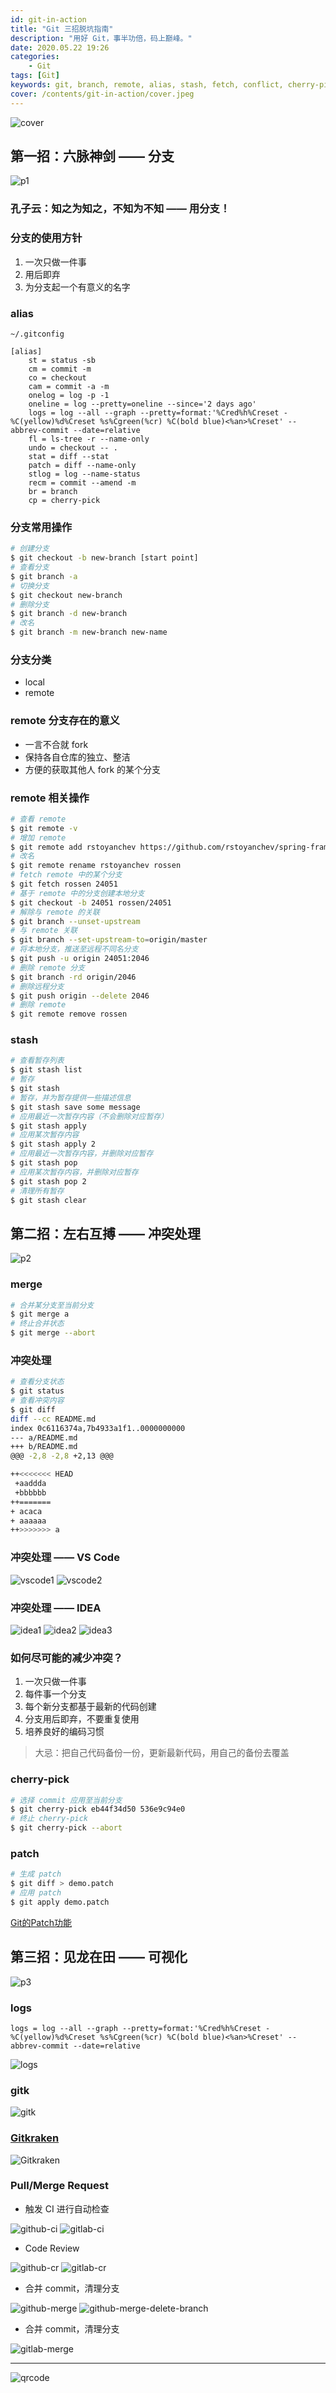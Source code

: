 ```yaml
---
id: git-in-action
title: "Git 三招脱坑指南"
description: "用好 Git，事半功倍，码上巅峰。"
date: 2020.05.22 19:26
categories:
    - Git
tags: [Git]
keywords: git, branch, remote, alias, stash, fetch, conflict, cherry-pick, patch, gitk, code review
cover: /contents/git-in-action/cover.jpeg
---
```


![cover](/contents/git-in-action/cover.jpeg)

## 第一招：六脉神剑 —— 分支

![p1](/contents/git-in-action/六脉神剑.png)

### 孔子云：知之为知之，不知为不知 —— 用分支！

### 分支的使用方针

1. 一次只做一件事
1. 用后即弃
1. 为分支起一个有意义的名字

### alias

`~/.gitconfig`

```config
[alias]
    st = status -sb
    cm = commit -m
    co = checkout
    cam = commit -a -m
    onelog = log -p -1
    oneline = log --pretty=oneline --since='2 days ago'
    logs = log --all --graph --pretty=format:'%Cred%h%Creset -%C(yellow)%d%Creset %s%Cgreen(%cr) %C(bold blue)<%an>%Creset' --abbrev-commit --date=relative
    fl = ls-tree -r --name-only
    undo = checkout -- .
    stat = diff --stat
    patch = diff --name-only
    stlog = log --name-status
    recm = commit --amend -m
    br = branch
    cp = cherry-pick
```

### 分支常用操作

```bash
# 创建分支
$ git checkout -b new-branch [start point]
# 查看分支
$ git branch -a
# 切换分支
$ git checkout new-branch
# 删除分支
$ git branch -d new-branch
# 改名
$ git branch -m new-branch new-name
```

### 分支分类

* local
* remote

### remote 分支存在的意义

* 一言不合就 fork
* 保持各自仓库的独立、整洁
* 方便的获取其他人 fork 的某个分支

### remote 相关操作

```bash
# 查看 remote
$ git remote -v
# 增加 remote
$ git remote add rstoyanchev https://github.com/rstoyanchev/spring-framework.git
# 改名
$ git remote rename rstoyanchev rossen
# fetch remote 中的某个分支
$ git fetch rossen 24051
# 基于 remote 中的分支创建本地分支
$ git checkout -b 24051 rossen/24051
# 解除与 remote 的关联
$ git branch --unset-upstream
# 与 remote 关联
$ git branch --set-upstream-to=origin/master
# 将本地分支，推送至远程不同名分支
$ git push -u origin 24051:2046
# 删除 remote 分支
$ git branch -rd origin/2046
# 删除远程分支
$ git push origin --delete 2046
# 删除 remote
$ git remote remove rossen
```

### stash

```bash
# 查看暂存列表
$ git stash list
# 暂存
$ git stash
# 暂存，并为暂存提供一些描述信息
$ git stash save some message
# 应用最近一次暂存内容（不会删除对应暂存）
$ git stash apply
# 应用某次暂存内容
$ git stash apply 2
# 应用最近一次暂存内容，并删除对应暂存
$ git stash pop
# 应用某次暂存内容，并删除对应暂存
$ git stash pop 2
# 清理所有暂存
$ git stash clear
```


## 第二招：左右互搏 —— 冲突处理

![p2](/contents/git-in-action/左右互搏.jpeg)

### merge

```bash
# 合并某分支至当前分支
$ git merge a
# 终止合并状态
$ git merge --abort
```

### 冲突处理

```bash
# 查看分支状态
$ git status
# 查看冲突内容
$ git diff
diff --cc README.md
index 0c6116374a,7b4933a1f1..0000000000
--- a/README.md
+++ b/README.md
@@@ -2,8 -2,8 +2,13 @@@

++<<<<<<< HEAD
 +aaddda
 +bbbbbb
++=======
+ acaca
+ aaaaaa
++>>>>>>> a
```

### 冲突处理 —— VS Code

![vscode1](/contents/git-in-action/vscode1.png)
![vscode2](/contents/git-in-action/vscode2.png)

### 冲突处理 —— IDEA

![idea1](/contents/git-in-action/idea1.png)
![idea2](/contents/git-in-action/idea2.png)
![idea3](/contents/git-in-action/idea3.png)

### 如何尽可能的减少冲突？

1. 一次只做一件事
1. 每件事一个分支
1. 每个新分支都基于最新的代码创建
1. 分支用后即弃，不要重复使用
1. 培养良好的编码习惯

> 大忌：把自己代码备份一份，更新最新代码，用自己的备份去覆盖

### cherry-pick

```bash
# 选择 commit 应用至当前分支
$ git cherry-pick eb44f34d50 536e9c94e0
# 终止 cherry-pick
$ git cherry-pick --abort
```

### patch

```bash
# 生成 patch
$ git diff > demo.patch
# 应用 patch
$ git apply demo.patch
```

[Git的Patch功能](https://www.cnblogs.com/y041039/articles/2411600.html)


## 第三招：见龙在田 —— 可视化

![p3](/contents/git-in-action/见龙在田.jpeg)

### logs

```config
logs = log --all --graph --pretty=format:'%Cred%h%Creset -%C(yellow)%d%Creset %s%Cgreen(%cr) %C(bold blue)<%an>%Creset' --abbrev-commit --date=relative
```

![logs](/contents/git-in-action/git-logs.png)

### gitk

![gitk](/contents/git-in-action/gitk.png)

### [Gitkraken](https://www.gitkraken.com/git-client)

![Gitkraken](/contents/git-in-action/gitkraken.png)

### Pull/Merge Request

* 触发 CI 进行自动检查

![github-ci](/contents/git-in-action/github-ci.jpg)
![gitlab-ci](/contents/git-in-action/gitlab-ci.png)

* Code Review

![github-cr](/contents/git-in-action/github-cr.png)
![gitlab-cr](/contents/git-in-action/gitlab-cr.png)

* 合并 commit，清理分支

![github-merge](/contents/git-in-action/github-merge.png)
![github-merge-delete-branch](/contents/git-in-action/github-merge-delete-branch.png)

* 合并 commit，清理分支

![gitlab-merge](/contents/git-in-action/gitlab-merge.png)

------

![qrcode](/contents/git-in-action/slide.png)

